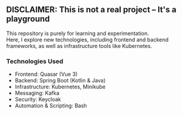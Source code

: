 ## DISCLAIMER: This is not a real project – It's a playground
This repository is purely for learning and experimentation. <br>
Here, I explore new technologies, including frontend and backend frameworks, as well as infrastructure tools like Kubernetes.

### Technologies Used
- Frontend: Quasar (Vue 3)
- Backend: Spring Boot (Kotlin & Java)
- Infrastructure: Kubernetes, Minikube
- Messaging: Kafka
- Security: Keycloak
- Automation & Scripting: Bash